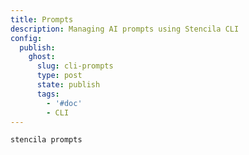 ```yaml
---
title: Prompts
description: Managing AI prompts using Stencila CLI
config:
  publish:
    ghost:
      slug: cli-prompts
      type: post
      state: publish
      tags:
        - '#doc'
        - CLI
---
```


```sh
stencila prompts
```
